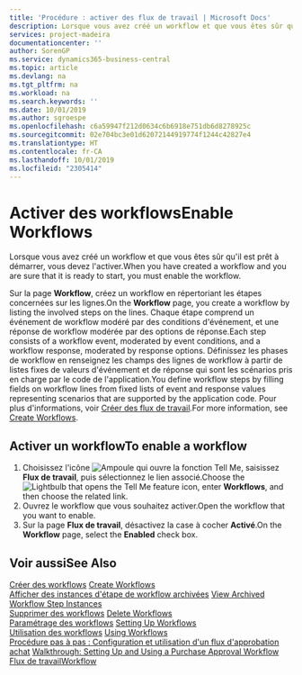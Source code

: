 ```yaml
---
title: 'Procédure : activer des flux de travail | Microsoft Docs'
description: Lorsque vous avez créé un workflow et que vous êtes sûr qu'il est prêt à démarrer, vous devez l'activer.
services: project-madeira
documentationcenter: ''
author: SorenGP
ms.service: dynamics365-business-central
ms.topic: article
ms.devlang: na
ms.tgt_pltfrm: na
ms.workload: na
ms.search.keywords: ''
ms.date: 10/01/2019
ms.author: sgroespe
ms.openlocfilehash: c6a59947f212d0634c6b6918e751db6d8278925c
ms.sourcegitcommit: 02e704bc3e01d62072144919774f1244c42827e4
ms.translationtype: HT
ms.contentlocale: fr-CA
ms.lasthandoff: 10/01/2019
ms.locfileid: "2305414"
---
```

# <a name="enable-workflows"></a><span data-ttu-id="06676-103">Activer des workflows</span><span class="sxs-lookup"><span data-stu-id="06676-103">Enable Workflows</span></span>
<span data-ttu-id="06676-104">Lorsque vous avez créé un workflow et que vous êtes sûr qu'il est prêt à démarrer, vous devez l'activer.</span><span class="sxs-lookup"><span data-stu-id="06676-104">When you have created a workflow and you are sure that it is ready to start, you must enable the workflow.</span></span>  

 <span data-ttu-id="06676-105">Sur la page **Workflow**, créez un workflow en répertoriant les étapes concernées sur les lignes.</span><span class="sxs-lookup"><span data-stu-id="06676-105">On the **Workflow** page, you create a workflow by listing the involved steps on the lines.</span></span> <span data-ttu-id="06676-106">Chaque étape comprend un événement de workflow modéré par des conditions d'événement, et une réponse de workflow modérée par des options de réponse.</span><span class="sxs-lookup"><span data-stu-id="06676-106">Each step consists of a workflow event, moderated by event conditions, and a workflow response, moderated by response options.</span></span> <span data-ttu-id="06676-107">Définissez les phases de workflow en renseignez les champs des lignes de workflow à partir de listes fixes de valeurs d'événement et de réponse qui sont les scénarios pris en charge par le code de l'application.</span><span class="sxs-lookup"><span data-stu-id="06676-107">You define workflow steps by filling fields on workflow lines from fixed lists of event and response values representing scenarios that are supported by the application code.</span></span> <span data-ttu-id="06676-108">Pour plus d'informations, voir [Créer des flux de travail](across-how-to-create-workflows.md).</span><span class="sxs-lookup"><span data-stu-id="06676-108">For more information, see [Create Workflows](across-how-to-create-workflows.md).</span></span>  

## <a name="to-enable-a-workflow"></a><span data-ttu-id="06676-109">Activer un workflow</span><span class="sxs-lookup"><span data-stu-id="06676-109">To enable a workflow</span></span>  
1.  <span data-ttu-id="06676-110">Choisissez l'icône ![Ampoule qui ouvre la fonction Tell Me](media/ui-search/search_small.png "Dites-moi ce que vous voulez faire"), saisissez **Flux de travail**, puis sélectionnez le lien associé.</span><span class="sxs-lookup"><span data-stu-id="06676-110">Choose the ![Lightbulb that opens the Tell Me feature](media/ui-search/search_small.png "Tell me what you want to do") icon, enter **Workflows**, and then choose the related link.</span></span>  
2.  <span data-ttu-id="06676-111">Ouvrez le workflow que vous souhaitez activer.</span><span class="sxs-lookup"><span data-stu-id="06676-111">Open the workflow that you want to enable.</span></span>  
3.  <span data-ttu-id="06676-112">Sur la page **Flux de travail**, désactivez la case à cocher **Activé**.</span><span class="sxs-lookup"><span data-stu-id="06676-112">On the **Workflow** page, select the **Enabled** check box.</span></span>  

## <a name="see-also"></a><span data-ttu-id="06676-113">Voir aussi</span><span class="sxs-lookup"><span data-stu-id="06676-113">See Also</span></span>  
 <span data-ttu-id="06676-114">[Créer des workflows](across-how-to-create-workflows.md) </span><span class="sxs-lookup"><span data-stu-id="06676-114">[Create Workflows](across-how-to-create-workflows.md) </span></span>  
 <span data-ttu-id="06676-115">[Afficher des instances d'étape de workflow archivées](across-how-to-view-archived-workflow-step-instances.md) </span><span class="sxs-lookup"><span data-stu-id="06676-115">[View Archived Workflow Step Instances](across-how-to-view-archived-workflow-step-instances.md) </span></span>  
 <span data-ttu-id="06676-116">[Supprimer des workflows](across-how-to-delete-workflows.md) </span><span class="sxs-lookup"><span data-stu-id="06676-116">[Delete Workflows](across-how-to-delete-workflows.md) </span></span>  
 <span data-ttu-id="06676-117">[Paramétrage des workflows](across-set-up-workflows.md) </span><span class="sxs-lookup"><span data-stu-id="06676-117">[Setting Up Workflows](across-set-up-workflows.md) </span></span>  
 <span data-ttu-id="06676-118">[Utilisation des workflows](across-use-workflows.md) </span><span class="sxs-lookup"><span data-stu-id="06676-118">[Using Workflows](across-use-workflows.md) </span></span>  
 <span data-ttu-id="06676-119">[Procédure pas à pas : Configuration et utilisation d'un flux d'approbation achat](walkthrough-setting-up-and-using-a-purchase-approval-workflow.md) </span><span class="sxs-lookup"><span data-stu-id="06676-119">[Walkthrough: Setting Up and Using a Purchase Approval Workflow](walkthrough-setting-up-and-using-a-purchase-approval-workflow.md) </span></span>  
 [<span data-ttu-id="06676-120">Flux de travail</span><span class="sxs-lookup"><span data-stu-id="06676-120">Workflow</span></span>](across-workflow.md)   
